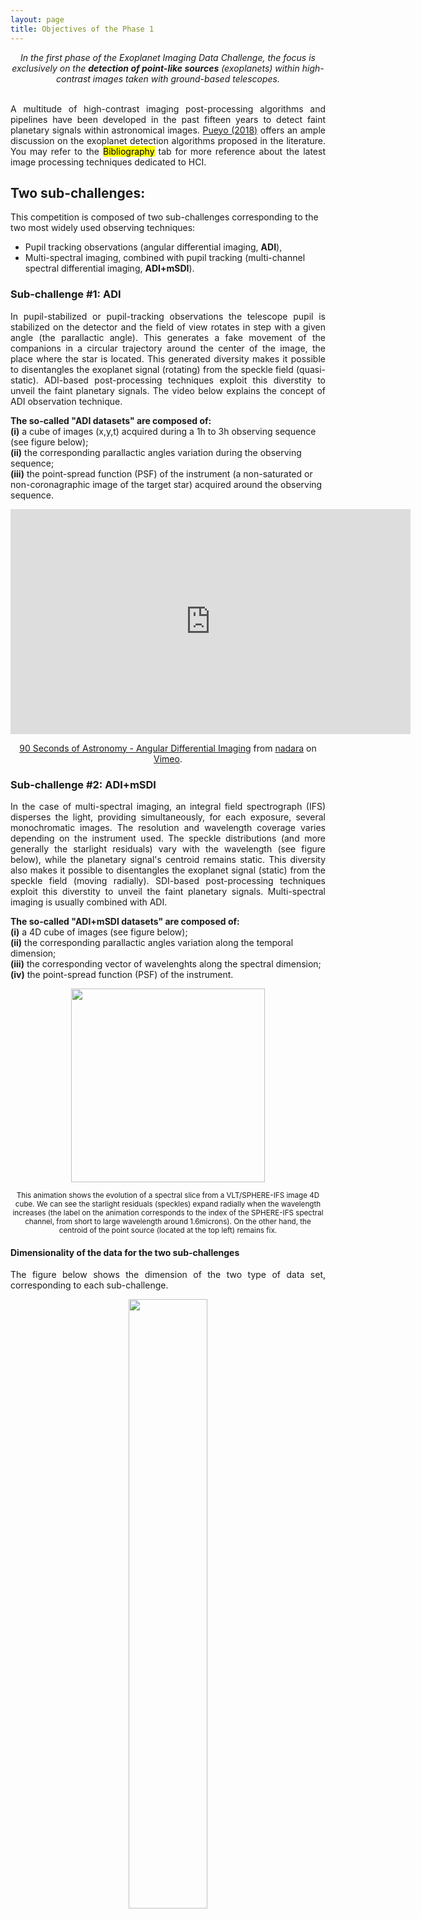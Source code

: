 ```yaml
---
layout: page
title: Objectives of the Phase 1 
---
```


<center><i>In the first phase of the Exoplanet Imaging Data Challenge, the focus is exclusively on the <strong>detection of point-like sources</strong> (exoplanets) within high-contrast images taken with ground-based telescopes.</i></center>

<br>

<p style='text-align: justify;'>
A multitude of high-contrast imaging post-processing algorithms and pipelines have been developed in the past fifteen years to detect faint planetary signals within astronomical images. <a href='[https://bobbyhadz.com](https://link.springer.com/referenceworkentry/10.1007/978-3-319-30648-3_10-1)'>Pueyo (2018)</a> offers an ample discussion on the exoplanet detection algorithms proposed in the literature. You may refer to the <mark>Bibliography</mark> tab for more reference about the latest image processing techniques dedicated to HCI.
</p>


## Two sub-challenges:
This competition is composed of two sub-challenges corresponding to the two most widely used observing techniques:<br> 
- Pupil tracking observations (angular differential imaging, **ADI**), <br> 
- Multi-spectral imaging, combined with pupil tracking (multi-channel spectral differential imaging, **ADI+mSDI**). 


### Sub-challenge #1: ADI
<p style='text-align: justify;'>In pupil-stabilized or pupil-tracking observations the telescope pupil is stabilized on the detector and the field of view rotates in step with a given angle (the parallactic angle). This generates a fake movement of the companions in a circular trajectory around the center of the image, the place where the star is located. This generated diversity makes it possible to disentangles the exoplanet signal (rotating) from the speckle field (quasi-static). ADI-based post-processing techniques exploit this diverstity to unveil the faint planetary signals. The video below explains the concept of ADI observation technique.</p>

**The so-called "ADI datasets" are composed of:**<br> 
**(i)** a cube of images (x,y,t) acquired during a 1h to 3h observing sequence (see figure below);<br>
**(ii)** the corresponding parallactic angles variation during the observing sequence;<br>
**(iii)** the point-spread function (PSF) of the instrument (a non-saturated or non-coronagraphic image of the target star) acquired around the observing sequence. 

<center> 
<iframe src="https://player.vimeo.com/video/125547220" width="640" height="360" frameborder="0" allow="autoplay; fullscreen" allowfullscreen></iframe>
<p><a href="https://vimeo.com/125547220">90 Seconds of Astronomy - Angular Differential Imaging</a> from <a href="https://vimeo.com/user5671143">nadara</a> on <a href="https://vimeo.com">Vimeo</a>.</p>
</center> 


### Sub-challenge #2: ADI+mSDI
<p style='text-align: justify;'>In the case of multi-spectral imaging, an integral field spectrograph (IFS) disperses the light, providing simultaneously, for each exposure, several monochromatic images. The resolution and wavelength coverage varies depending on the instrument used. The speckle distributions (and more generally the starlight residuals) vary with the wavelength (see figure below), while the planetary signal's centroid remains static. This diversity also makes it possible to disentangles the exoplanet signal (static) from the speckle field (moving radially). SDI-based post-processing techniques exploit this diverstity to unveil the faint planetary signals. Multi-spectral imaging is usually combined with ADI. </p>

**The so-called "ADI+mSDI datasets" are composed of:**<br>
**(i)** a 4D cube of images (see figure below);<br>
**(ii)** the corresponding parallactic angles variation along the temporal dimension;<br>
**(iii)** the corresponding vector of wavelenghts along the spectral dimension;<br>
**(iv)** the point-spread function (PSF) of the instrument.


<p align="center">
<img src="https://raw.githubusercontent.com/exoplanet-imaging-challenge/exoplanet-imaging-challenge.github.io/master/img/ifs_frame.gif" width="310" height="auto%"/>
</p>
<center><small> This animation shows the evolution of a spectral slice from a VLT/SPHERE-IFS image 4D cube. We can see the starlight residuals (speckles) expand radially when the wavelength increases (the label on the animation corresponds to the index of the SPHERE-IFS spectral channel, from short to large wavelength around 1.6microns). On the other hand, the centroid of the point source (located at the top left) remains fix. </small></center>

#### Dimensionality of the data for the two sub-challenges
<p style='text-align: justify;'>The figure below shows the dimension of the two type of data set, corresponding to each sub-challenge.</p>
<p align="center">
<img src="https://raw.githubusercontent.com/exoplanet-imaging-challenge/exoplanet-imaging-challenge.github.io/master/img/challenge_fig1.001.png" width="50%" height="50%"/>
</p>
<center><small>Dimensionality of the high-contrast image cubes constituting this challenge depending on the observing technique. The left panel shows a single ADI data cube and the right panel shows an ADI + mSDI data cube. </small></center>


#### Typical process to detect point source
<p style='text-align: justify;'>The figure below shows an schematic representation of an HCI point source detection pipeline. 
In this phase of the data challenge, we do not use datasets with known (real) companions. Instead, we injected synthetic planetary signals in the data in order to measure the detection capability of different algorithms. Each challenge cube contains from <strong>none to five synthetic point-sources</strong>, injected using a standard process (without accounting for smearing or any source of variable photometry). For spectrally dispersed data we additionnaly use three empirical field brown dwarf template spectra for the injection of the synthetic planetary signals in the different spectral channels.</p>

<p align="center">
<img src="https://raw.githubusercontent.com/exoplanet-imaging-challenge/exoplanet-imaging-challenge.github.io/master/img/challenge_fig2.001.png" />
</p>
<center><small>Schematic representation of the high-contrast imaging data processing pipeline. Case of a LBT/LMIRCam data cube of the star HR8799.</small></center>
 
{: .box-note}
**Note on RDI:** Although Referential Differential Imaging (**RDI**) does not constitute a separate sub-challenge, we welcome submissions that make use of reference datasets or libraries (whether it is the cubes provided within the challenge or external ones). We only require the participant to **make clear if RDI is used** instead of pure ADI or ADI+mSDI post-processing (this is explained on the "metrics" sub-section on the top navigation bar).
